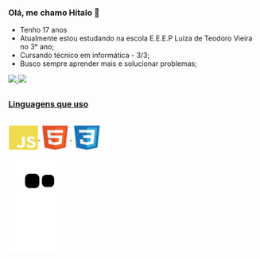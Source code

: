### Olá, me chamo Hítalo 👋

- Tenho 17 anos
- Atualmente estou estudando na escola E.E.E.P Luíza de Teodoro Vieira no 3° ano;
- Cursando técnico em informática - 3/3;
- Busco sempre aprender mais e solucionar problemas;

<div align="left">
  <a href="https://github.com/hitalo-lima">
  <img height="180em" src="https://github-readme-stats.vercel.app/api?username=hitalo-lima&show_icons=true&theme=nightowl&include_all_commits=true&count_private=true"/>
  <img height="180em" src="https://github-readme-stats.vercel.app/api/top-langs/?username=hitalo-lima&layout=compact&langs_count=7&theme=nightowl"/>
</div>
  
  ## 
  ### Linguagens que uso
  <div style="display: inline_block"><br>
  <img align="center" alt="Logo Js" height="50" width="60" src="https://raw.githubusercontent.com/devicons/devicon/master/icons/javascript/javascript-plain.svg">
  <img align="center" alt="Logo HTML" height="50" width="60" src="https://raw.githubusercontent.com/devicons/devicon/master/icons/html5/html5-original.svg">
  <img align="center" alt="Logo CSS" height="50" width="60" src="https://raw.githubusercontent.com/devicons/devicon/master/icons/css3/css3-original.svg">
</div>
  
![Snake animation](https://github.com/hitalo-lima/hitalo-lima/blob/output/github-contribution-grid-snake.svg)
